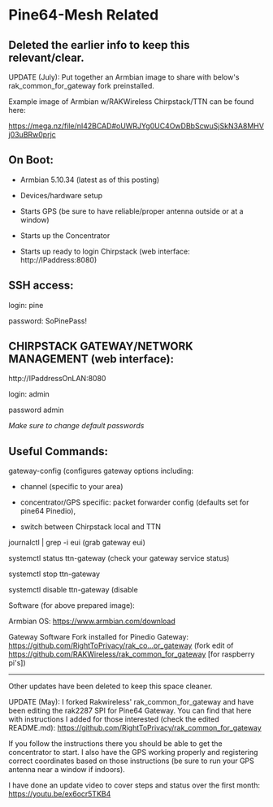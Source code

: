 # Pine64-Mesh Related 

## Deleted the earlier info to keep this relevant/clear.

UPDATE (July): Put together an Armbian image to share with below's rak_common_for_gateway fork preinstalled.

Example image of Armbian w/RAKWireless Chirpstack/TTN can be found here:

https://mega.nz/file/nI42BCAD#oUWRJYg0UC4OwDBbScwuSjSkN3A8MHVj03uBRw0prjc


## On Boot:

* Armbian 5.10.34 (latest as of this posting)

* Devices/hardware setup

* Starts GPS (be sure to have reliable/proper antenna outside or at a window)

* Starts up the Concentrator

* Starts up ready to login Chirpstack (web interface: http://IPaddress:8080)


## SSH access:


login: pine

password: SoPinePass!



## CHIRPSTACK GATEWAY/NETWORK MANAGEMENT (web interface):


http://IPaddressOnLAN:8080


login: admin

password admin


*Make sure to change default passwords*


## Useful Commands:


gateway-config (configures gateway options including:

- channel (specific to your area)
 
- concentrator/GPS specific: packet forwarder config (defaults set for pine64 Pinedio),

- switch between Chirpstack local and TTN

journalctl | grep -i eui (grab gateway eui)

systemctl status ttn-gateway (check your gateway service status)

systemctl stop ttn-gateway

systemctl disable ttn-gateway (disable



Software (for above prepared image):

Armbian OS: https://www.armbian.com/download

Gateway Software Fork installed for Pinedio Gateway: https://github.com/RightToPrivacy/rak_co...or_gateway (fork edit of https://github.com/RAKWireless/rak_common_for_gateway [for raspberry pi's]) 

---

Other updates have been deleted to keep this space cleaner.

UPDATE (May): I forked Rakwireless' rak_common_for_gateway and have been editing the rak2287 SPI for Pine64 Gateway. You can find that here with instructions 
I added for those interested (check the edited README.md):
https://github.com/RightToPrivacy/rak_common_for_gateway

If you follow the instructions there you should be able to get the concentrator to start. I also have the GPS working properly and registering correct coordinates based on those instructions (be sure to run your GPS antenna near a window if indoors).


I have done an update video to cover steps and status over the first month: https://youtu.be/ex6ocr5TKB4
